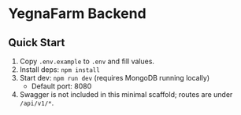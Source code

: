 # YegnaFarm Backend

## Quick Start
1. Copy `.env.example` to `.env` and fill values.
2. Install deps: `npm install`
3. Start dev: `npm run dev` (requires MongoDB running locally)
   - Default port: 8080
4. Swagger is not included in this minimal scaffold; routes are under `/api/v1/*`.

